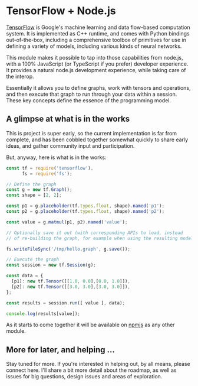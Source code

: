 # TensorFlow + Node.js

[TensorFlow](https://tensorflow.org) is Google's machine learning and
data flow-based computation system. It is implemented as C++ runtime, and comes with Python bindings out-of-the-box, including a comprehensive toolbox of
primitives for use in defining a variety of models, including various kinds of
neural networks.

This module makes it possible to tap into those capabilities from node.js, with
a 100% JavaScript (or TypeScript if you prefer) developer experience. It
provides a natural node.js development experience, while taking care of the
interop.

Essentially it allows you to define graphs, work with tensors and operations,
and then execute that graph to run through your data within a session. These
key concepts define the essence of the programming model.

## A glimpse at what is in the works

This is project is super early, so the current implementation is far from
complete, and has been cobbled together somewhat quickly to share early ideas,
and gather community input and participation.

But, anyway, here is what is in the works:

```javascript
const tf = require('tensorflow'),
      fs = require('fs');

// Define the graph
const g = new tf.Graph();
const shape = [2, 2];

const p1 = g.placeholder(tf.types.float, shape).named('p1');
const p2 = g.placeholder(tf.types.float, shape).named('p2');

const value = g.matmul(p1, p2).named('value');

// Optionally save it out (with corresponding APIs to load, instead
// of re-building the graph, for example when using the resulting model).

fs.writeFileSync('/tmp/hello.graph', g.save());

// Execute the graph
const session = new tf.Session(g);

const data = {
  [p1]: new tf.Tensor([[1.0, 0.0],[0.0, 1.0]]),
  [p2]: new tf.Tensor([[3.0, 3.0],[3.0, 3.0]]),
};

const results = session.run([ value ], data);

console.log(results[value]);
```

As it starts to come together it will be available on
[npmjs](https://www.npmjs.org/package/tensorflow) as any other module.

## More for later, and helping ...

Stay tuned for more. If you're interested in helping out, by all means, 
please connect here. I'll share a bit more detail about the roadmap, as well
as issues for big questions, design issues and areas of exploration.

